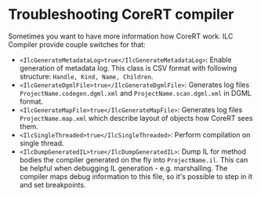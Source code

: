 # Troubleshooting CoreRT compiler

Sometimes you want to have more information how CoreRT work. ILC Compiler provide couple switches for that:

* `<IlcGenerateMetadataLog>true</IlcGenerateMetadataLog>`: Enable generation of metadata log. This class is CSV format with following structure: `Handle, Kind, Name, Children`.
* `<IlcGenerateDgmlFile>true</IlcGenerateDgmlFile>`: Generates log files `ProjectName.codegen.dgml.xml` and `ProjectName.scan.dgml.xml` in DGML format.
* `<IlcGenerateMapFile>true</IlcGenerateMapFile>`: Generates log files `ProjectName.map.xml` which describe layout of objects how CoreRT sees them.
* `<IlcSingleThreaded>true</IlcSingleThreaded>`: Perform compilation on single thread.
* `<IlcDumpGeneratedIL>true</IlcDumpGeneratedIL>`: Dump IL for method bodies the compiler generated on the fly into `ProjectName.il`. This can be helpful when debugging IL generation - e.g. marshalling. The compiler maps debug information to this file, so it's possible to step in it and set breakpoints.
